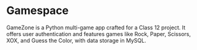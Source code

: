 # Gamespace
GameZone is a Python multi-game app crafted for a Class 12 project. It offers user authentication and features games like Rock, Paper, Scissors, XOX, and Guess the Color, with data storage in MySQL.
